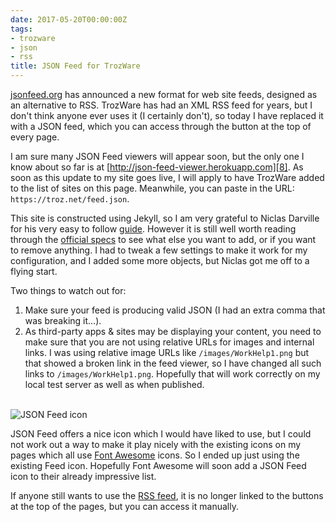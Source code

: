 ```yaml
---
date: 2017-05-20T00:00:00Z
tags:
- trozware
- json
- rss
title: JSON Feed for TrozWare
---
```


[jsonfeed.org][1] has announced a new format for web site feeds, designed as an
alternative to RSS. TrozWare has had an XML RSS feed for years, but I don't
think anyone ever uses it (I certainly don't), so today I have replaced it with
a JSON feed, which you can access through the
<a class="fa fa-rss" href="/feed.json"></a> button at the top of every page.

<!--more-->

I am sure many JSON Feed viewers will appear soon, but the only one I know about
so far is at [http://json-feed-viewer.herokuapp.com][8]. As soon as this update
to my site goes live, I will apply to have TrozWare added to the list of sites
on this page. Meanwhile, you can paste in the URL: `https://troz.net/feed.json`.

This site is constructed using Jekyll, so I am very grateful to Niclas Darville
for his very easy to follow [guide][3]. However it is still well worth reading
through the [official specs][4] to see what else you want to add, or if you want
to remove anything. I had to tweak a few settings to make it work for my
configuration, and I added some more objects, but Niclas got me off to a flying
start.

Two things to watch out for:

1. Make sure your feed is producing valid JSON (I had an extra comma that was
   breaking it...).
2. As third-party apps & sites may be displaying your content, you need to make
   sure that you are not using relative URLs for images and internal links. I
   was using relative image URLs like `/images/WorkHelp1.png` but that showed a
   broken link in the feed viewer, so I have changed all such links to
   `/images/WorkHelp1.png`. Hopefully that will work correctly on my local test
   server as well as when published. <br><br>

![JSON Feed icon][6]

JSON Feed offers a nice icon which I would have liked to use, but I could not
work out a way to make it play nicely with the existing icons on my pages which
all use [Font Awesome][7] icons. So I ended up just using the existing Feed
icon. Hopefully Font Awesome will soon add a JSON Feed icon to their already
impressive list.

If anyone still wants to use the [RSS feed][5], it is no longer linked to the
buttons at the top of the pages, but you can access it manually.

[1]: https://jsonfeed.org/2017/05/17/announcing_json_feed
[2]: /feed.json
[3]: https://ndarville.com/blog/2017/05/19/json-feed-for-jekyll/
[4]: https://jsonfeed.org/version/1
[5]: /index.xml
[6]: https://jsonfeed.org/graphics/icon.png
[7]: http://fontawesome.io
[8]: http://json-feed-viewer.herokuapp.com
